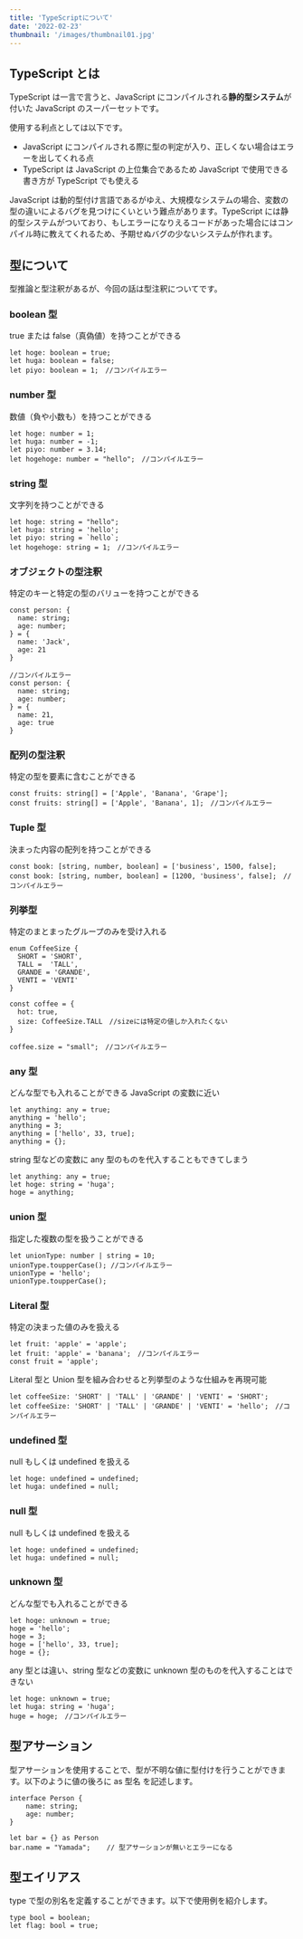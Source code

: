 ```yaml
---
title: 'TypeScriptについて'
date: '2022-02-23'
thumbnail: '/images/thumbnail01.jpg'
---
```


## TypeScript とは

TypeScript は一言で言うと、JavaScript にコンパイルされる**静的型システム**が付いた JavaScript のスーパーセットです。

使用する利点としては以下です。

- JavaScript にコンパイルされる際に型の判定が入り、正しくない場合はエラーを出してくれる点
- TypeScript は JavaScript の上位集合であるため JavaScript で使用できる書き方が TypeScript でも使える

JavaScript は動的型付け言語であるがゆえ、大規模なシステムの場合、変数の型の違いによるバグを見つけにくいという難点があります。TypeScript には静的型システムがついており、もしエラーになりえるコードがあった場合にはコンパイル時に教えてくれるため、予期せぬバグの少ないシステムが作れます。

## 型について

型推論と型注釈があるが、今回の話は型注釈についてです。

### boolean 型

true または false（真偽値）を持つことができる

```
let hoge: boolean = true;
let huga: boolean = false;
let piyo: boolean = 1;　//コンパイルエラー
```

### number 型

数値（負や小数も）を持つことができる

```
let hoge: number = 1;
let huga: number = -1;
let piyo: number = 3.14;
let hogehoge: number = "hello";　//コンパイルエラー
```

### string 型

文字列を持つことができる

```
let hoge: string = "hello";
let huga: string = 'hello';
let piyo: string = `hello`;
let hogehoge: string = 1;　//コンパイルエラー
```

### オブジェクトの型注釈

特定のキーと特定の型のバリューを持つことができる

```
const person: {
  name: string;
  age: number;
} = {
  name: 'Jack',
  age: 21
}

//コンパイルエラー
const person: {
  name: string;
  age: number;
} = {
  name: 21,
  age: true
}
```

### 配列の型注釈

特定の型を要素に含むことができる

```
const fruits: string[] = ['Apple', 'Banana', 'Grape'];
const fruits: string[] = ['Apple', 'Banana', 1];　//コンパイルエラー
```

### Tuple 型

決まった内容の配列を持つことができる

```
const book: [string, number, boolean] = ['business', 1500, false];
const book: [string, number, boolean] = [1200, 'business', false];　//コンパイルエラー
```

### 列挙型

特定のまとまったグループのみを受け入れる

```
enum CoffeeSize {
  SHORT = 'SHORT',
  TALL =  'TALL',
  GRANDE = 'GRANDE',
  VENTI = 'VENTI'
}

const coffee = {
  hot: true,
  size: CoffeeSize.TALL　//sizeには特定の値しか入れたくない
}

coffee.size = "small";　//コンパイルエラー
```

### any 型

どんな型でも入れることができる
JavaScript の変数に近い

```
let anything: any = true;
anything = 'hello';
anything = 3;
anything = ['hello', 33, true];
anything = {};
```

string 型などの変数に any 型のものを代入することもできてしまう

```
let anything: any = true;
let hoge: string = 'huga';
hoge = anything;
```

### union 型

指定した複数の型を扱うことができる

```
let unionType: number | string = 10;
unionType.toupperCase(); //コンパイルエラー
unionType = 'hello';
unionType.toupperCase();
```

### Literal 型

特定の決まった値のみを扱える

```
let fruit: 'apple' = 'apple';
let fruit: 'apple' = 'banana';　//コンパイルエラー
const fruit = 'apple';
```

Literal 型と Union 型を組み合わせると列挙型のような仕組みを再現可能

```
let coffeeSize: 'SHORT' | 'TALL' | 'GRANDE' | 'VENTI' = 'SHORT';
let coffeeSize: 'SHORT' | 'TALL' | 'GRANDE' | 'VENTI' = 'hello';　//コンパイルエラー
```

### undefined 型

null もしくは undefined を扱える

```
let hoge: undefined = undefined;
let huga: undefined = null;
```

### null 型

null もしくは undefined を扱える

```
let hoge: undefined = undefined;
let huga: undefined = null;
```

### unknown 型

どんな型でも入れることができる

```
let hoge: unknown = true;
hoge = 'hello';
hoge = 3;
hoge = ['hello', 33, true];
hoge = {};
```

any 型とは違い、string 型などの変数に unknown 型のものを代入することはできない

```
let hoge: unknown = true;
let huga: string = 'huga';
huge = hoge;　//コンパイルエラー
```

## 型アサーション

型アサーションを使用することで、型が不明な値に型付けを行うことができます。以下のように値の後ろに as 型名 を記述します。

```
interface Person {
    name: string;
    age: number;
}

let bar = {} as Person
bar.name = "Yamada";    // 型アサーションが無いとエラーになる
```

## 型エイリアス

type で型の別名を定義することができます。以下で使用例を紹介します。

```
type bool = boolean;
let flag: bool = true;
```
